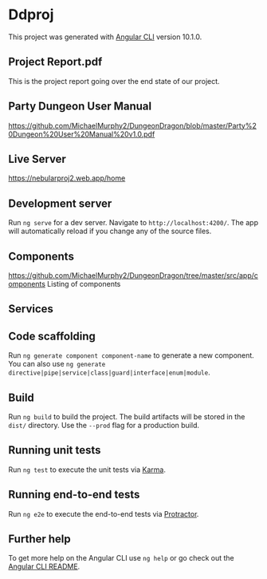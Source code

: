 # Ddproj

This project was generated with [Angular CLI](https://github.com/angular/angular-cli) version 10.1.0.

## Project Report.pdf
This is the project report going over the end state of our project.

## Party Dungeon User Manual
https://github.com/MichaelMurphy2/DungeonDragon/blob/master/Party%20Dungeon%20User%20Manual%20v1.0.pdf

## Live Server
https://nebularproj2.web.app/home

## Development server

Run `ng serve` for a dev server. Navigate to `http://localhost:4200/`. The app will automatically reload if you change any of the source files.

## Components 
https://github.com/MichaelMurphy2/DungeonDragon/tree/master/src/app/components   Listing of components

## Services 









## Code scaffolding

Run `ng generate component component-name` to generate a new component. You can also use `ng generate directive|pipe|service|class|guard|interface|enum|module`.

## Build

Run `ng build` to build the project. The build artifacts will be stored in the `dist/` directory. Use the `--prod` flag for a production build.

## Running unit tests

Run `ng test` to execute the unit tests via [Karma](https://karma-runner.github.io).

## Running end-to-end tests

Run `ng e2e` to execute the end-to-end tests via [Protractor](http://www.protractortest.org/).

## Further help

To get more help on the Angular CLI use `ng help` or go check out the [Angular CLI README](https://github.com/angular/angular-cli/blob/master/README.md).


